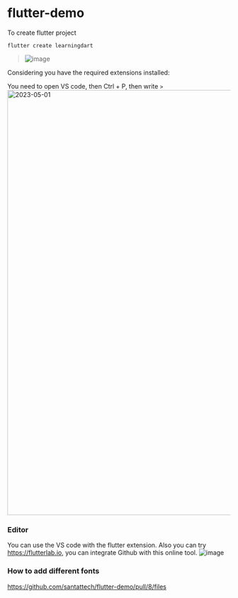 # flutter-demo
To create flutter project

`flutter create learningdart`
> ![image](https://user-images.githubusercontent.com/1919373/235449895-fac6406c-cded-46ed-8a26-f0672aaac4f9.png)

Considering you have the required extensions installed:

You need to open VS code, then Ctrl + P, then write `>`
<img width="960" alt="2023-05-01" src="https://user-images.githubusercontent.com/1919373/235450566-f76389a0-0ea9-4c95-b85f-5d125e66a779.png">

### Editor
You can use the VS code with the flutter extension.
Also you can try https://flutterlab.io, you can integrate Github with this online tool.
![image](https://github.com/santattech/flutter-demo/assets/1919373/57e57196-a49d-441d-ae23-d0c0262f1cef)

### How to add different fonts
https://github.com/santattech/flutter-demo/pull/8/files
